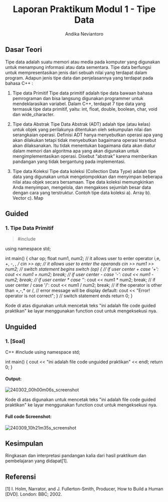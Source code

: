 # <h1 align="center">Laporan Praktikum Modul 1 - Tipe Data</h1>
<p align="center">Andika Neviantoro</p>

## Dasar Teori

Tipe data adalah suatu memori atau media pada komputer yang digunakan untuk menampung informasi atau data sementara. Tipe data berfungsi untuk mempresentasikan jenis dari sebuah nilai yang terdapat dalam program. Adapun jenis tipe data dan penjelasannya yang terdapat pada bahasa C++ :

1. Tipe data Primitif
   Tipe data primitif adalah tipe data bawaan bahasa pemrograman dan bisa langsung digunakan programmer untuk mendeklarasikan variabel. Dalam C++, terdapat 7 tipe data yang termasuk tipe data primitif, yaitu: int, float, double, boolean, char, void dan wide_character.

2. Tipe data Abstrak
   Tipe Data Abstrak (ADT) adalah tipe (atau kelas) untuk objek yang perilakunya ditentukan oleh sekumpulan nilai dan serangkaian operasi. Definisi ADT hanya menyebutkan operasi apa yang akan dilakukan tetapi tidak menyebutkan bagaimana operasi tersebut akan dilaksanakan. Itu tidak menentukan bagaimana data akan diatur dalam memori dan algoritma apa yang akan digunakan untuk mengimplementasikan operasi. Disebut “abstrak” karena memberikan pandangan yang tidak bergantung pada implementasi.

3. Tipe data Koleksi
   Tipe data koleksi (Collection Data Type) adalah tipe data yang digunakan untuk mengelompokkan dan menyimpan beberapa nilai atau objek secara bersamaan. Tipe data koleksi memungkinkan Anda menyimpan, mengelola, dan mengakses sejumlah besar data dengan cara yang terstruktur. Contoh tipe data koleksi
   a). Array
   b). Vector
   c). Map
   
## Guided 

### 1. Tipe Data Primitif

>#include <iostream>

using namespace std;

int main()
{
    char op;
    float num1, num2;
    // it allows user to enter operator i,e, +, -, *, /
    cin >> op;
    // it allows user to enter the operands
    cin >> num1 >> num2;
    // switch statement begins
    switch (op)
    {
    // if user center +
    case '+':
        cout << num1 + num2;
        break;
    // if user center -
    case '-':
        cout << num1 - num2;
        break;
    // if user center *
    case '*':
        cout << num1 * num2;
        break;
    // if user center /
    case '/':
        cout << num1 / num2;
        break;
    // if the operator is other than +,-,* or /,
    // error message will be display
    default:
        cout << "Error! operator is not correct";
    } // switch statement ends
    return 0;
}

Kode di atas digunakan untuk mencetak teks "ini adalah file code guided praktikan" ke layar menggunakan function cout untuk mengeksekusi nya.

## Unguided 

### 1. [Soal]

C++
#include <iostream>
using namespace std;

int main() {
    cout << "ini adalah file code unguided praktikan" << endl;
    return 0;
}

#### Output:
![240302_00h00m06s_screenshot](https://github.com/suxeno/Struktur-Data-Assignment/assets/111122086/6d1727a8-fb77-4ecf-81ff-5de9386686b7)

Kode di atas digunakan untuk mencetak teks "ini adalah file code guided praktikan" ke layar menggunakan function cout untuk mengeksekusi nya.

#### Full code Screenshot:
![240309_10h21m35s_screenshot](https://github.com/suxeno/Struktur-Data-Assignment/assets/111122086/41e9641c-ad4e-4e50-9ca4-a0215e336b04)


## Kesimpulan
Ringkasan dan interpretasi pandangan kalia dari hasil praktikum dan pembelajaran yang didapat[1].

## Referensi
[1] I. Holm, Narrator, and J. Fullerton-Smith, Producer, How to Build a Human [DVD]. London: BBC; 2002.
